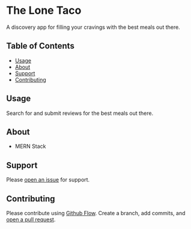 # The Lone Taco

A discovery app for filling your cravings with the best meals out there.

## Table of Contents

- [Usage](#usage)
- [About](#about)
- [Support](#support)
- [Contributing](#contributing)

## Usage

Search for and submit reviews for the best meals out there.


## About

- MERN Stack

## Support

Please [open an issue](https://github.com/dmaddox/TheLoneTaco/issues/new) for support.

## Contributing

Please contribute using [Github Flow](https://guides.github.com/introduction/flow/). Create a branch, add commits, and [open a pull request](https://github.com/dmaddox/TheLoneTaco/compare/).
